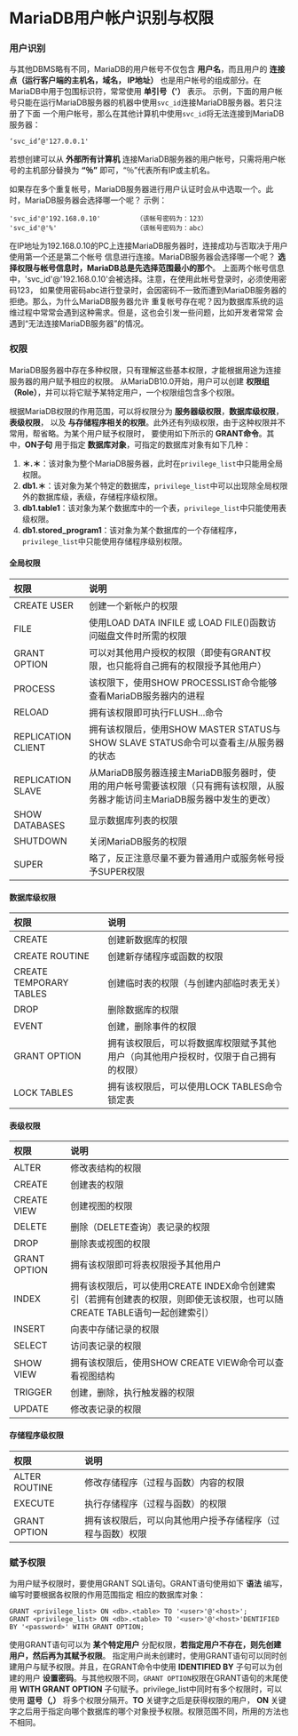 MariaDB用户帐户识别与权限
============================================

### 用户识别
与其他DBMS略有不同，MariaDB的用户帐号不仅包含 **用户名**，而且用户的 **连接点（运行客户端的主机名，域名，
IP地址）** 也是用户帐号的组成部分。在MariaDB中用于包围标识符，常常使用 **单引号（'）** 表示。
示例，下面的用户帐号只能在运行MariaDB服务器的机器中使用`svc_id`连接MariaDB服务器。若只注册了下面
一个用户帐号，那么在其他计算机中使用`svc_id`将无法连接到MariaDB服务器：
```
‘svc_id’@'127.0.0.1'
```
若想创建可以从 **外部所有计算机** 连接MariaDB服务器的用户帐号，只需将用户帐号的主机部分替换为 **“％”**
即可，“％”代表所有IP或主机名。

如果存在多个重复帐号，MariaDB服务器进行用户认证时会从中选取一个。此时，MariaDB服务器会选择哪一个呢？
示例：
```
'svc_id'@'192.168.0.10'         （该帐号密码为：123）
'svc_id'@'%'                    （该帐号密码为：abc）
```
在IP地址为192.168.0.10的PC上连接MariaDB服务器时，连接成功与否取决于用户使用第一个还是第二个帐号
信息进行连接。MariaDB服务器会选择哪一个呢？ **选择权限与帐号信息时，MariaDB总是先选择范围最小的那个**。
上面两个帐号信息中，'svc_id'@'192.168.0.10'会被选择。注意，在使用此帐号登录时，必须使用密码123，
如果使用密码abc进行登录时，会因密码不一致而遭到MariaDB服务器的拒绝。那么，为什么MariaDB服务器允许
重复帐号存在呢？因为数据库系统的运维过程中常常会遇到这种需求。但是，这也会引发一些问题，比如开发者常常
会遇到“无法连接MariaDB服务器”的情况。

### 权限
MariaDB服务器中存在多种权限，只有理解这些基本权限，才能根据用途为连接服务器的用户赋予相应的权限。
从MariaDB10.0开始，用户可以创建 **权限组（Role）**，并可以将它赋予某特定用户，一个权限组包含多个权限。

根据MariaDB权限的作用范围，可以将权限分为 **服务器级权限**，**数据库级权限**，**表级权限**，
以及 **与存储程序相关的权限**。此外还有列级权限，由于这种权限并不常用，帮省略。为某个用户赋予权限时，
要使用如下所示的 **GRANT命令**。其中，**ON子句** 用于指定 **数据库对象**，可指定的数据库对象有如下几种：

1. **＊.＊**：该对象为整个MariaDB服务器，此时在`privilege_list`中只能用全局权限。
2. **db1.＊**：该对象为某个特定的数据库，`privilege_list`中可以出现除全局权限外的数据库级，表级，存储程序级权限。
3. **db1.table1**：该对象为某个数据库中的一个表，`privilege_list`中只能使用表级权限。
4. **db1.stored_program1**：该对象为某个数据库的一个存储程序，`privilege_list`中只能使用存储程序级别权限。

#### 全局权限
| 权限            | 说明            |
| :------------- | :------------- |
| CREATE USER    | 创建一个新帐户的权限|
| FILE           | 使用LOAD DATA INFILE 或 LOAD FILE()函数访问磁盘文件时所需的权限|
| GRANT OPTION   | 可以对其他用户授权的权限（即使有GRANT权限，也只能将自己拥有的权限授予其他用户）|
| PROCESS        | 该权限下，使用SHOW PROCESSLIST命令能够查看MariaDB服务器内的进程|
| RELOAD         | 拥有该权限即可执行FLUSH...命令|
| REPLICATION CLIENT| 拥有该权限后，使用SHOW MASTER STATUS与SHOW SLAVE STATUS命令可以查看主/从服务器的状态|
| REPLICATION SLAVE| 从MariaDB服务器连接主MariaDB服务器时，使用的用户帐号需要该权限（只有拥有该权限，从服务器才能访问主MariaDB服务器中发生的更改）|
| SHOW DATABASES| 显示数据库列表的权限|
| SHUTDOWN| 关闭MariaDB服务的权限|
| SUPER| 略了，反正注意尽量不要为普通用户或服务帐号授予SUPER权限|

#### 数据库级权限
| 权限            | 说明            |
| :------------- | :------------- |
| CREATE       | 创建新数据库的权限       |
| CREATE ROUTINE| 创建新存储程序或函数的权限|
| CREATE TEMPORARY TABLES| 创建临时表的权限（与创建内部临时表无关）|
| DROP| 删除数据库的权限|
| EVENT| 创建，删除事件的权限|
| GRANT OPTION| 拥有该权限后，可以将数据库权限赋予其他用户（向其他用户授权时，仅限于自己拥有的权限）|
| LOCK TABLES| 拥有该权限后，可以使用LOCK TABLES命令锁定表|

#### 表级权限
| 权限            | 说明            |
| :------------- | :------------- |
| ALTER| 修改表结构的权限|
| CREATE| 创建表的权限|
| CREATE VIEW| 创建视图的权限|
| DELETE| 删除（DELETE查询）表记录的权限|
| DROP| 删除表或视图的权限|
| GRANT OPTION| 拥有该权限即可将表权限授予其他用户|
| INDEX| 拥有该权限后，可以使用CREATE INDEX命令创建索引（若拥有创建表的权限，则即使无该权限，也可以随CREATE TABLE语句一起创建索引）|
| INSERT| 向表中存储记录的权限|
| SELECT| 访问表记录的权限|
| SHOW VIEW| 拥有该权限后，使用SHOW CREATE VIEW命令可以查看视图结构|
| TRIGGER| 创建，删除，执行触发器的权限|
| UPDATE| 修改表记录的权限|

#### 存储程序级权限
| 权限            | 说明            |
| :------------- | :------------- |
| ALTER ROUTINE| 修改存储程序（过程与函数）内容的权限|
| EXECUTE| 执行存储程序（过程与函数）的权限|
| GRANT OPTION| 拥有该权限后，可以向其他用户授予存储程序（过程与函数）权限|

### 赋予权限
为用户赋予权限时，要使用GRANT SQL语句。GRANT语句使用如下 **语法** 编写，编写时要根据各权限的作用范围指定
相应的数据库对象：
```
GRANT <privilege_list> ON <db>.<table> TO '<user>'@'<host>';
GRANT <privilege_list> ON <db>.<table> TO '<user>'@'<host>'DENTIFIED BY '<password>' WITH GRANT OPTION;
```
使用GRANT语句可以为 **某个特定用户** 分配权限，**若指定用户不存在，则先创建用户，然后再为其赋予权限**。
指定用户尚未创建时，使用GRANT语句可以同时创建用户与赋予权限。并且，在GRANT命令中使用 **IDENTIFIED BY**
子句可以为创建的用户 **设置密码**。与其他权限不同，`GRANT OPTION`权限在GRANT语句的末尾使用 **WITH GRANT OPTION**
子句赋予。privilege_list中同时有多个权限时，可以使用 **逗号（,）** 将多个权限分隔开。**TO** 关键字之后是获得权限的用户，
**ON** 关键字之后用于指定向哪个数据库的哪个对象授予权限。权限范围不同，所用的方法也不相同。
